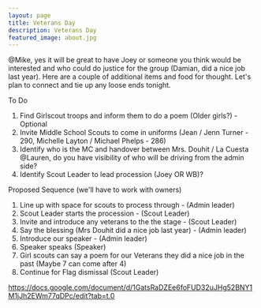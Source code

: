 ```yaml
---
layout: page
title: Veterans Day
description: Veterans Day
featured_image: about.jpg
---
```


@Mike, yes it will be great to have Joey or someone you think would be interested and who could do justice for the group (Damian, did a nice job last year). Here are a couple of additional items and food for thought.   Let's plan to connect and tie up any loose ends tonight.

To Do
1. Find Girlscout troops and inform them to do a poem (Older girls?) - Optional
2.  Invite Middle School Scouts to come in uniforms (Jean / Jenn Turner - 290, Michelle Layton /  Michael Phelps - 286)
3. Identify who is the MC and handover between Mrs. Douhit / La Cuesta
@Lauren, do you have visibility of who will be driving from the admin side?
4. Identify Scout Leader to lead procession (Joey OR WB)?

Proposed Sequence (we'll have to work with owners)
1. Line up with space for scouts to process through - (Admin leader)
2. Scout Leader starts the procession - (Scout Leader)
3. Invite and introduce any veterans to the the stage - (Scout Leader)
4. Say the blessing (Mrs Douhit did a nice job last year) - (Admin leader)
5. Introduce our speaker - (Admin leader)
6. Speaker speaks (Speaker)
7. Girl scouts can say a poem for our Veterans they did a nice job in the past (Maybe 7 can come after 4)
8. Continue for Flag dismissal (Scout Leader)


https://docs.google.com/document/d/1GatsRaDZEe6foFUD32uJHg52BNY1M1jJh2EWm77qDPc/edit?tab=t.0
